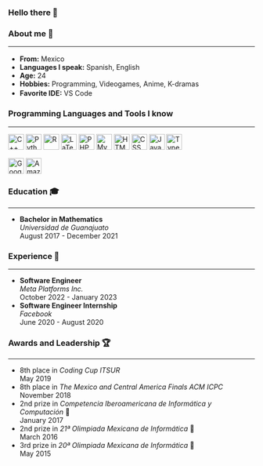 ### Hello there 👋

<h3>About me 📝</h3><hr>

<ul>
<li><strong>From:</strong> Mexico <img alt="" src="https://upload.wikimedia.org/wikipedia/commons/thumb/f/fc/Flag_of_Mexico.svg/188px-Flag_of_Mexico.svg.png" height="16px" width="auto"></li>
<li><strong>Languages I speak:</strong> Spanish, English</li>
<li><strong>Age:</strong> 24</li>
<li><strong>Hobbies:</strong> Programming, Videogames, Anime, K-dramas</li>
<li><strong>Favorite IDE:</strong> VS Code <img alt="" src="https://upload.wikimedia.org/wikipedia/commons/thumb/9/9a/Visual_Studio_Code_1.35_icon.svg/113px-Visual_Studio_Code_1.35_icon.svg.png" height="16px" width="auto"></li>
</ul>

<h3>Programming Languages and Tools I know</h3><hr>

<p>
<img alt="C++" src="https://upload.wikimedia.org/wikipedia/commons/thumb/1/18/ISO_C%2B%2B_Logo.svg/180px-ISO_C%2B%2B_Logo.svg.png" height="32px" width="auto" title="C++">
<img alt="Python" src="https://upload.wikimedia.org/wikipedia/commons/thumb/c/c3/Python-logo-notext.svg/182px-Python-logo-notext.svg.png" height="32px" width="auto" title="Python">
<img alt="R" src="https://upload.wikimedia.org/wikipedia/commons/thumb/1/1b/R_logo.svg/724px-R_logo.svg.png" height="32px" width="auto" title="R">
<img alt="LaTeX" src="https://upload.wikimedia.org/wikipedia/commons/thumb/9/92/LaTeX_logo.svg/150px-LaTeX_logo.svg.png" height="32px" width="auto" title="LaTeX">
<img alt="PHP" src="https://upload.wikimedia.org/wikipedia/commons/thumb/2/27/PHP-logo.svg/182px-PHP-logo.svg.png" height="32px" width="auto" title="PHP">
<img alt="MySQL" src="https://upload.wikimedia.org/wikipedia/en/thumb/d/dd/MySQL_logo.svg/150px-MySQL_logo.svg.png" height="32px" width="auto" title="MySQL">
<img alt="HTML" src="https://upload.wikimedia.org/wikipedia/commons/thumb/6/61/HTML5_logo_and_wordmark.svg/180px-HTML5_logo_and_wordmark.svg.png" height="32px" width="auto" title="HTML">
<img alt="CSS" src="https://upload.wikimedia.org/wikipedia/commons/thumb/d/d5/CSS3_logo_and_wordmark.svg/180px-CSS3_logo_and_wordmark.svg.png" height="32px" width="auto" title="CSS">
<img alt="Javascript" src="https://upload.wikimedia.org/wikipedia/commons/thumb/9/99/Unofficial_JavaScript_logo_2.svg/368px-Unofficial_JavaScript_logo_2.svg.png" height="32px" width="auto" title="Javascript">
<img alt="Typescript" src="https://upload.wikimedia.org/wikipedia/commons/thumb/4/4c/Typescript_logo_2020.svg/1200px-Typescript_logo_2020.svg.png" height="32px" width="auto" title="Typescript">
</p>

<p>
<img alt="Google Cloud" src="https://play-lh.googleusercontent.com/RyoQTmHnxsxPYabsETmWVXHtLorVh_yOO48hsdv2VmI-Uki4qt5c5vV1cicJODV56A4" height="32px" width="auto" title="Google Cloud">
<img alt="Amazon Web Services" src="https://a0.awsstatic.com/libra-css/images/logos/aws_logo_smile_1200x630.png" height="32px" width="auto" title="Amazon Web Services">
</p>

<h3>Education 🎓</h3><hr>

<ul>
<li>
<strong>Bachelor in Mathematics</strong><br>
<em>Universidad de Guanajuato</em><br>
August 2017 - December 2021
</li>
</ul>

<h3>Experience 💼</h3><hr>

<ul>
<li>
<strong>Software Engineer</strong><br>
<em>Meta Platforms Inc.</em><br>
October 2022 - January 2023
</li>
<li>
<strong>Software Engineer Internship</strong><br>
<em>Facebook</em><br>
June 2020 - August 2020
</ul>

<h3>Awards and Leadership 🏆</h3><hr>

<ul>
<li>
8th place in <em>Coding Cup ITSUR</em><br>
May 2019
</li>
<li>
8th place in <em>The Mexico and Central America Finals ACM ICPC</em><br>
November 2018
</li>
<li>
2nd prize in <em>Competencia Iberoamericana de Informática y Computación</em> 🥈<br>
January 2017
</li>
<li>
2nd prize in <em>21ª Olimpiada Mexicana de Informática</em> 🥈<br>
March 2016
</li>
<li>
3rd prize in <em>20ª Olimpiada Mexicana de Informática</em> 🥉<br>
May 2015
</li>
</ul>
